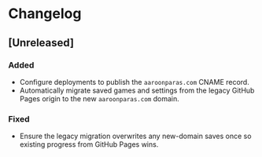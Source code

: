 # Changelog

## [Unreleased]
### Added
- Configure deployments to publish the `aaroonparas.com` CNAME record.
- Automatically migrate saved games and settings from the legacy GitHub Pages
  origin to the new `aaroonparas.com` domain.
### Fixed
- Ensure the legacy migration overwrites any new-domain saves once so existing
  progress from GitHub Pages wins.

